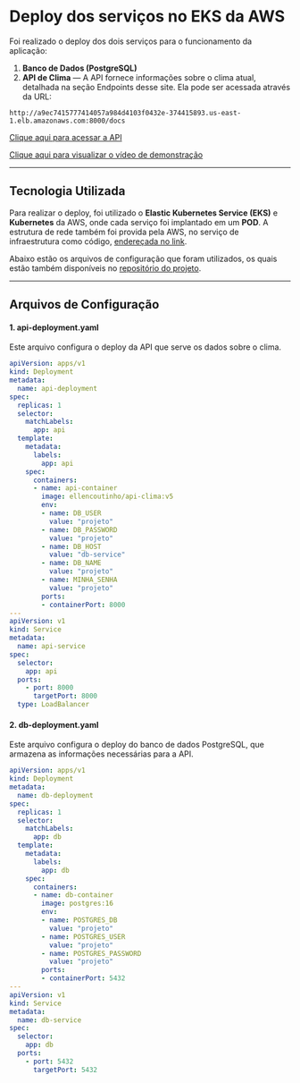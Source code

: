 # Deploy dos serviços no EKS da AWS

Foi realizado o deploy dos dois serviços para o funcionamento da aplicação:

1. **Banco de Dados (PostgreSQL)**
2. **API de Clima** — A API fornece informações sobre o clima atual, detalhada na seção Endpoints desse site. Ela pode ser acessada através da URL:
```
http://a9ec7415777414057a984d4103f0432e-374415893.us-east-1.elb.amazonaws.com:8000/docs
```

[Clique aqui para acessar a API](http://a9ec7415777414057a984d4103f0432e-374415893.us-east-1.elb.amazonaws.com:8000/docs)

[Clique aqui para visualizar o vídeo de demonstração](https://youtu.be/hM6l0q3O9bU?si=I0sEQQOHafJqHNPe)

---

## Tecnologia Utilizada

Para realizar o deploy, foi utilizado o **Elastic Kubernetes Service (EKS)** e **Kubernetes** da AWS, onde cada serviço foi implantado em um **POD**. A estrutura de rede também foi provida pela AWS, no serviço de infraestrutura como código, [endereçada no link](https://www.youtube.com/redirect?event=comments&redir_token=QUFFLUhqbGZZRDRlbjlKVWp1NlpSUTJpelg1QVJvWGlWZ3xBQ3Jtc0ttODhqdUIxcjVuc0lNLXFTQ1owWDVfQ1d4clI5d05EY0dVbW9mSXhxX1ZvUTY5LVJtWm1oUTFmOENNWURsa0ZGa0FhS2NTMW9WUzN0eFBUa19aMF91Y2dmSVdEc0U0MFdVTDQwWk5XeFZ5ZlU0VTZFaw&q=https%3A%2F%2Fs3.us-west-2.amazonaws.com%2Famazon-eks%2Fcloudformation%2F2020-10-29%2Famazon-eks-vpc-private-subnets.yaml).


Abaixo estão os arquivos de configuração que foram utilizados, os quais estão também disponíveis no [repositório do projeto](https://github.com/ellencoutinho/api-cloud.git).

---

## Arquivos de Configuração

#### 1. **api-deployment.yaml**
Este arquivo configura o deploy da API que serve os dados sobre o clima.

```yaml
apiVersion: apps/v1
kind: Deployment
metadata:
  name: api-deployment
spec:
  replicas: 1
  selector:
    matchLabels:
      app: api
  template:
    metadata:
      labels:
        app: api
    spec:
      containers:
      - name: api-container
        image: ellencoutinho/api-clima:v5
        env:
        - name: DB_USER
          value: "projeto"
        - name: DB_PASSWORD
          value: "projeto"
        - name: DB_HOST
          value: "db-service"
        - name: DB_NAME
          value: "projeto"
        - name: MINHA_SENHA
          value: "projeto"
        ports:
        - containerPort: 8000
---
apiVersion: v1
kind: Service
metadata:
  name: api-service
spec:
  selector:
    app: api
  ports:
    - port: 8000
      targetPort: 8000
  type: LoadBalancer
```

#### 2. **db-deployment.yaml**
Este arquivo configura o deploy do banco de dados PostgreSQL, que armazena as informações necessárias para a API.
```yaml
apiVersion: apps/v1
kind: Deployment
metadata:
  name: db-deployment
spec:
  replicas: 1
  selector:
    matchLabels:
      app: db
  template:
    metadata:
      labels:
        app: db
    spec:
      containers:
      - name: db-container
        image: postgres:16
        env:
        - name: POSTGRES_DB
          value: "projeto"
        - name: POSTGRES_USER
          value: "projeto"
        - name: POSTGRES_PASSWORD
          value: "projeto"
        ports:
        - containerPort: 5432
---
apiVersion: v1
kind: Service
metadata:
  name: db-service
spec:
  selector:
    app: db
  ports:
    - port: 5432
      targetPort: 5432
```